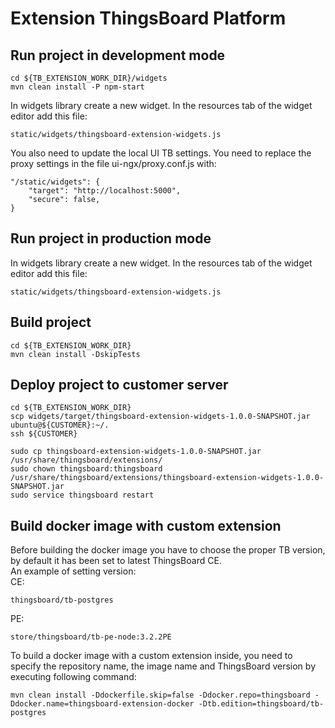 Extension ThingsBoard Platform
=====================

## Run project in development mode
 
```
cd ${TB_EXTENSION_WORK_DIR}/widgets
mvn clean install -P npm-start
```

In widgets library create a new widget. In the resources tab of the widget editor add this file:
```
static/widgets/thingsboard-extension-widgets.js
```

You also need to update the local UI TB settings. You need to replace the proxy settings in the file ui-ngx/proxy.conf.js with:
```
"/static/widgets": {
    "target": "http://localhost:5000",
    "secure": false,
}
```

## Run project in production mode

In widgets library create a new widget. In the resources tab of the widget editor add this file:
```
static/widgets/thingsboard-extension-widgets.js
```

## Build project

```
cd ${TB_EXTENSION_WORK_DIR}
mvn clean install -DskipTests
```

## Deploy project to customer server

```
cd ${TB_EXTENSION_WORK_DIR}
scp widgets/target/thingsboard-extension-widgets-1.0.0-SNAPSHOT.jar ubuntu@${CUSTOMER}:~/.
ssh ${CUSTOMER}

sudo cp thingsboard-extension-widgets-1.0.0-SNAPSHOT.jar /usr/share/thingsboard/extensions/
sudo chown thingsboard:thingsboard /usr/share/thingsboard/extensions/thingsboard-extension-widgets-1.0.0-SNAPSHOT.jar
sudo service thingsboard restart
```

## Build docker image with custom extension
Before building the docker image you have to choose the proper TB version, by default it has been set to latest 
ThingsBoard CE.
<br>
An example of setting version:
<br>
CE:
```
thingsboard/tb-postgres
```
PE:
```
store/thingsboard/tb-pe-node:3.2.2PE
```

To build a docker image with a custom extension inside, you need to specify the repository name, the image name and 
ThingsBoard version by executing following command:

```
mvn clean install -Ddockerfile.skip=false -Ddocker.repo=thingsboard -Ddocker.name=thingsboard-extension-docker -Dtb.edition=thingsboard/tb-postgres
```